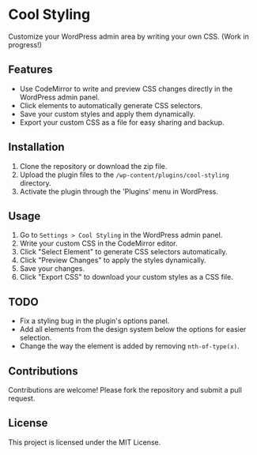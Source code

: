 # Cool Styling

Customize your WordPress admin area by writing your own CSS. (Work in progress!)

## Features
- Use CodeMirror to write and preview CSS changes directly in the WordPress admin panel.
- Click elements to automatically generate CSS selectors.
- Save your custom styles and apply them dynamically.
- Export your custom CSS as a file for easy sharing and backup.

## Installation
1. Clone the repository or download the zip file.
2. Upload the plugin files to the `/wp-content/plugins/cool-styling` directory.
3. Activate the plugin through the 'Plugins' menu in WordPress.

## Usage
1. Go to `Settings > Cool Styling` in the WordPress admin panel.
2. Write your custom CSS in the CodeMirror editor.
3. Click "Select Element" to generate CSS selectors automatically.
4. Click "Preview Changes" to apply the styles dynamically.
5. Save your changes.
6. Click "Export CSS" to download your custom styles as a CSS file.

## TODO
- Fix a styling bug in the plugin's options panel.
- Add all elements from the design system below the options for easier selection.
- Change the way the element is added by removing `nth-of-type(x)`.

## Contributions
Contributions are welcome! Please fork the repository and submit a pull request.

## License
This project is licensed under the MIT License.